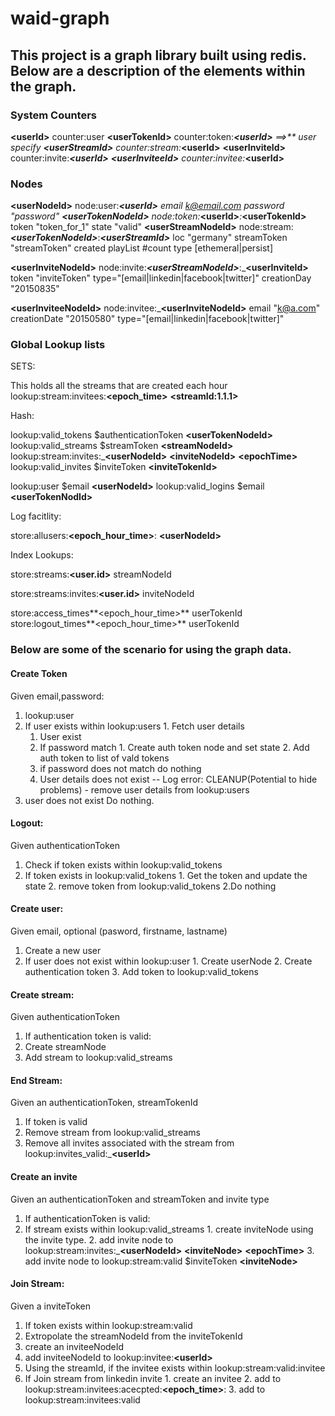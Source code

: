 # waid-graph

## This project is a graph library built using redis. Below are a description of the elements within the graph.

### System Counters
 
 
 **\<userId\>** counter:user
 **\<userTokenId\>** counter:token:_**\<userId\>**  ==\>** user specify
 **\<userStreamId\>** counter:stream:_**\<userId\>**
 **\<userInviteId\>** counter:invite:_**\<userId\>**
 **\<userInviteeId\>** counter:invitee:_**\<userId\>**
 
### Nodes


**\<userNodeId\>** node:user:_**\<userId\>** email k@email.com password "password"
**\<userTokenNodeId\>** node:token:_**\<userId\>**_:_**\<userTokenId\>** token "token_for_1" state "valid" 
**\<userStreamNodeId\>** node:stream:_**\<userTokenNodeId\>**_:_**\<userStreamId\>**_ loc "germany" streamToken "streamToken" created playList #count type [ethemeral|persist]

**\<userInviteNodeId\>** node:invite:_**\<userStreamNodeId\>**_:_**\<userInviteId\>** token "inviteToken" type="[email|linkedin|facebook|twitter]" creationDay "20150835"

**\<userInviteeNodeId\>** node:invitee:_**\<userInviteNodeId\>** email "k@a.com" creationDate "20150580" type="[email|linkedin|facebook|twitter]"
 
### Global Lookup lists

SETS:

This holds all the streams that are created each hour
lookup:stream:invitees:**\<epoch_time\>** **\<streamId:1.1.1\>**

Hash:  

lookup:valid_tokens $authenticationToken **\<userTokenNodeId\>**
lookup:valid_streams $streamToken **\<streamNodeId\>**
lookup:stream:invites:_**\<userNodeId\>** **\<inviteNodeId\>** **\<epochTime\>**
lookup:valid_invites $inviteToken **\<inviteTokenId\>**

lookup:user $email **\<userNodeId\>**
lookup:valid_logins $email **\<userTokenNodId\>**

Log facitlity:


store:allusers:**\<epoch_hour_time\>**: **\<userNodeId\>**

Index Lookups:

store:streams:**\<user.id\>** streamNodeId

store:streams:invites:**\<user.id\>** inviteNodeId

store:access_times**\<epoch_hour_time\>** userTokenId
store:logout_times**\<epoch_hour_time\>** userTokenId

### Below are some of the scenario for using the graph data.

#### Create Token
Given email,password:

1. lookup:user
  1. If user exists within lookup:users
    1. Fetch user details
      1. User exist
        1. If password match
          1. Create auth token node and set state
          2. Add auth token to list of vald tokens
        2. if password does not match do nothing
      2. User details does not exist
             -- Log error:
             CLEANUP(Potential to hide problems) - remove user details from lookup:users
  2. user does not exist
      Do nothing.

#### Logout:

Given authenticationToken

1. Check if token exists within lookup:valid_tokens
  1. If token exists in lookup:valid_tokens
    1. Get the token and update the state
    2. remove token from lookup:valid_tokens
  2.Do nothing


#### Create user:

Given email, optional (pasword, firstname, lastname)

1. Create a new user
  1. If user does not exist within lookup:user
    1. Create userNode
    2. Create authentication token
    3. Add token to lookup:valid_tokens


#### Create stream:

Given authenticationToken

1. If authentication token is valid:
  1. Create streamNode
  2. Add stream to lookup:valid_streams 

#### End Stream:

Given an authenticationToken, streamTokenId

1. If token is valid
  1. Remove stream from lookup:valid_streams
  2. Remove all invites associated with the stream from lookup:invites_valid:_**\<userId\>**

#### Create an invite

Given an authenticationToken and streamToken and invite type

1. If authenticationToken is valid:
  1. If stream exists within lookup:valid_streams
    1. create inviteNode using the invite type.
    2. add invite node to lookup:stream:invites:_**\<userNodeId\>** **\<inviteNode\>** **\<epochTime\>**
    3. add invite node to lookup:stream:valid $inviteToken **\<inviteNode\>**

#### Join Stream:

Given a inviteToken

1. If token exists within lookup:stream:valid
  1. Extropolate the streamNodeId from the inviteTokenId 
  2. create an inviteeNodeId 
  3. add inviteeNodeId to lookup:invitee:**\<userId\>** 
2. Using the streamId, if the invitee exists within lookup:stream:valid:invitee
  1. If Join stream from linkedin invite
    1. create an invitee
    2. add to lookup:stream:invitees:acecpted:**\<epoch_time\>**:
    3. add to lookup:stream:invitees:valid




